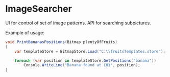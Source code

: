 # ImageSearcher

UI for control of set of image patterns. API for searching subpictures.

Example of usage:
````csharp
void PrintBananasPositions(Bitmap plentyOfFruits)
{
	var templateStore = BitmapStore.Load("C:\\fruitsTemplates.store");

	foreach (var position in templateStore.GetPositions("banana"))
		Console.WriteLine("Banana found at {0}", position);
}
````